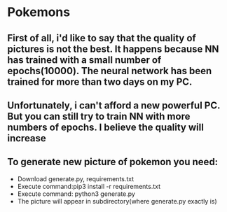 # Pokemons

## First of all, i'd like to say that the quality of pictures is not the best. It happens because NN has trained with a small number of epochs(10000). The neural network has been trained for more than two days on my PC.
## Unfortunately, i can't afford a new powerful PC. But you can still try to train NN with more numbers of epochs. I believe the quality will increase


## To generate new picture of pokemon you need:
- Download generate.py, requirements.txt
- Execute command:pip3 install -r requirements.txt
- Execute command: python3 generate.py
- The picture will appear in subdirectory(where generate.py exactly is)
